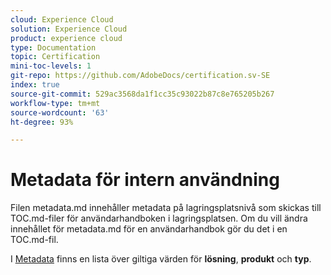 ```yaml
---
cloud: Experience Cloud
solution: Experience Cloud
product: experience cloud
type: Documentation
topic: Certification
mini-toc-levels: 1
git-repo: https://github.com/AdobeDocs/certification.sv-SE
index: true
source-git-commit: 529ac3568da1f1cc35c93022b87c8e765205b267
workflow-type: tm+mt
source-wordcount: '63'
ht-degree: 93%

---
```



# Metadata för intern användning

Filen metadata.md innehåller metadata på lagringsplatsnivå som skickas till TOC.md-filer för användarhandboken i lagringsplatsen. Om du vill ändra innehållet för metadata.md för en användarhandbok gör du det i en TOC.md-fil.

I [Metadata](https://experienceleague.adobe.com/docs/authoring-guide-exl/using/editing/user-guide-setup/metadata.html?lang=sv) finns en lista över giltiga värden för **lösning**, **produkt** och **typ**.
